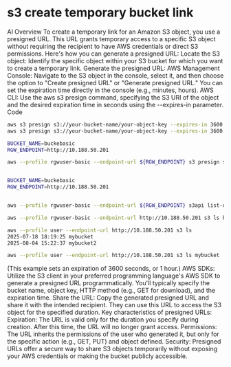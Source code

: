 # s3 create temporary bucket link

AI Overview
To create a temporary link for an Amazon S3 object, you use a presigned URL. This URL grants temporary access to a specific S3 object without requiring the recipient to have AWS credentials or direct S3 permissions.
Here's how you can generate a presigned URL:
Locate the S3 object:
Identify the specific object within your S3 bucket for which you want to create a temporary link.
Generate the presigned URL:
AWS Management Console: Navigate to the S3 object in the console, select it, and then choose the option to "Create presigned URL" or "Generate presigned URL." You can set the expiration time directly in the console (e.g., minutes, hours).
AWS CLI: Use the aws s3 presign command, specifying the S3 URI of the object and the desired expiration time in seconds using the --expires-in parameter.
Code

```bash
aws s3 presign s3://your-bucket-name/your-object-key --expires-in 3600
aws s3 presign s3://your-bucket-name/your-object-key --expires-in 3600

BUCKET_NAME=buckebasic
RGW_ENDPOINT=http://10.188.50.201

aws --profile rgwuser-basic --endpoint-url ${RGW_ENDPOINT} s3 presign s3://buckebasic/testfile --expires-in 3600


BUCKET_NAME=buckebasic
RGW_ENDPOINT=http://10.188.50.201


aws --profile rgwuser-basic --endpoint-url ${RGW_ENDPOINT} s3api list-objects --bucket ${BUCKET_NAME}

aws --profile rgwuser-basic --endpoint-url http://10.188.50.201 s3 ls buckebasic

aws --profile user --endpoint-url http://10.188.50.201 s3 ls
2025-07-18 18:19:25 mybucket
2025-08-04 15:22:37 mybucket2

aws --profile user --endpoint-url http://10.188.50.201 s3 ls mybucket

```

(This example sets an expiration of 3600 seconds, or 1 hour.)
AWS SDKs: Utilize the S3 client in your preferred programming language's AWS SDK to generate a presigned URL programmatically. You'll typically specify the bucket name, object key, HTTP method (e.g., GET for download), and the expiration time.
Share the URL: Copy the generated presigned URL and share it with the intended recipient. They can use this URL to access the S3 object for the specified duration.
Key characteristics of presigned URLs:
Expiration:
The URL is valid only for the duration you specify during creation. After this time, the URL will no longer grant access.
Permissions:
The URL inherits the permissions of the user who generated it, but only for the specific action (e.g., GET, PUT) and object defined.
Security:
Presigned URLs offer a secure way to share S3 objects temporarily without exposing your AWS credentials or making the bucket publicly accessible.

